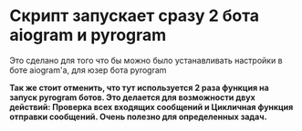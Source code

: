 # Скрипт запускает сразу 2 бота aiogram и pyrogram

Это сделано для того что бы можно было устанавливать настройки в боте aiogram'a, для юзер бота pyrogram

**Так же стоит отменить, что тут используется 2 раза функция на запуск pyrogram ботов. Это делается для возможности
двух действий: Проверка всех входящих сообщений и Цикличная функция отправки сообщений.
Очень полезно для определенных задач.**
